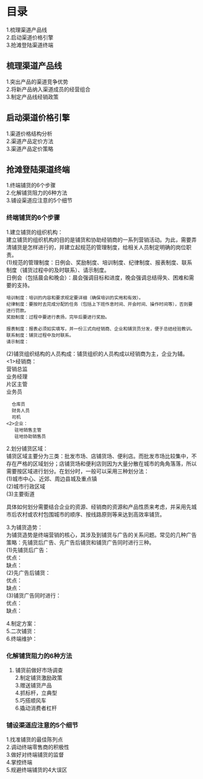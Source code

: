 # 目录
1.梳理渠道产品线   
2.启动渠道价格引擎   
3.抢滩登陆渠道终端   

## 梳理渠道产品线
1.突出产品的渠道竞争优势   
2.将新产品纳入渠道成员的经营组合   
3.制定产品线经销政策   

## 启动渠道价格引擎
1.渠道价格结构分析   
2.渠道产品定价方法   
3.渠道产品定价策略   

## 抢滩登陆渠道终端
1.终端铺货的6个步骤   
2.化解铺货阻力的6种方法   
3.铺设渠道应注意的5个细节  

### 终端铺货的6个步骤
1.建立铺货的组织机构：   
   建立铺货的组织机构的目的是铺货和协助经销商的一系列营销活动。为此，需要弄清铺货是怎样进行的，并建立起规范的管理制度，给相关人员制定明确的岗位职责。   
  (1)规范的管理制度：日例会、奖励制度、培训制度、纪律制度、报表制度、联系制度（铺货过程中的及时联系）、请示制度。    
    日例会（包括晨会和晚会）：晨会强调目标和进度，晚会强调总结得失、困难和需要的支持。   
    
    培训制度：培训的内容和要求规定要详细（确保培训的实用和有效）。   
    纪律制度：要按时去完成分配的任务（包括上下班作息时间、开会时间、操作时间等），否则要进行罚款。   
    奖励制度：过程中要进行表扬，完毕后要进行奖励。   
    
    报表制度：报表必须如实填写，并一份三式向经销商、企业和铺货员分发，便于总结经验教训。   
    联系制度：铺货过程中及时联系。   
    请示制度：
  
  (2)铺货组织结构的人员构成：铺货组织的人员构成以经销商为主，企业为辅。   
    <1>经销商：   
      营销总监   
      业务经理  
      片区主管   
      业务员   
      
      仓库员   
      财务人员   
      司机  
    <2>企业：  
       驻地销售主管   
       驻地协助销售员  
  
2.划分铺货区域：   
  铺货区域主要分为三类：批发市场、店铺货场、便利店。而批发市场比较集中，不存在严格的区域划分；店铺货场和便利店则因为大量分散在城市的角角落落，所以需要按区域进行划分。在划分时，一般可以采用三种划分法：  
  (1)城市中心、近郊、周边县城及重点镇   
  (2)城市行政区域   
  (3)主要街道   
  
  具体如何划分需要结合企业的资源、经销商的资源和产品性质来考虑，并采用先城市后农村或农村包围城市的顺序、按线路原则等来达到高效率铺货。   
 
3.为铺货造势：  
  为铺货造势是终端营销的核心，其涉及到铺货与广告的关系问题。常见的几种广告策略：先铺货后广告、先广告后铺货和铺货广告同时进行三种。   
  (1)先铺货后广告：  
     优点：  
     缺点：  
  (2)先广告后铺货：  
     优点：  
     缺点：  
  (3)铺货广告同时进行：  
    优点：  
    缺点：  
  
4.制定方案：  
5.二次铺货：  
6.终端维护：  

### 化解铺货阻力的6种方法  
1. 铺货前做好市场调查   
2.制定铺货激励政策  
3.赠送铺货产品   
4.抓标杆，立典型   
5.巧搭顺风车  
6.撬动消费者杠杆  

### 铺设渠道应注意的5个细节 
1.找准铺货的最佳陈列点   
2.调动终端零售商的积极性  
3.做好对终端铺货的监督   
4.掌控终端   
5.规避终端铺货的4大误区   

